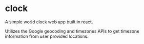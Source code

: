 # clock

A simple world clock web app built in react.

Utilizes the Google geocoding and timezones APIs to get timezone information from user provided locations.
